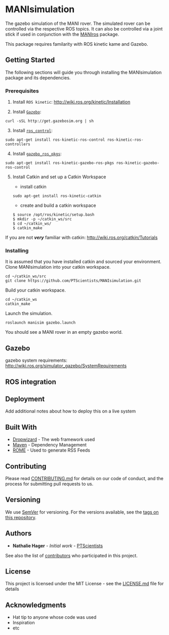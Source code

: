 # MANIsimulation
The gazebo simulation of the MANI rover. The simulated rover can be controlled via the respective ROS topics. It can also be controlled via a joint stick if used in conjunction with the [MANIros](https://github.com/PTScientists/MANIros) package.

This package requires familarity with ROS kinetic kame and Gazebo.

## Getting Started

The following sections will guide you through installing the MANIsimulation package and its dependencies.

### Prerequisites

1. Install `ROS kinetic`: http://wiki.ros.org/kinetic/Installation

2. Install [`Gazebo`](http://gazebosim.org/tutorials?tut=install_ubuntu&cat=install):
``` 
curl -sSL http://get.gazebosim.org | sh 
```

3. Install [`ros_control`](http://wiki.ros.org/ros_control#Install):
```
sudo apt-get install ros-kinetic-ros-control ros-kinetic-ros-controllers
```

4. Install [`gazebo_ros_pkgs`](http://gazebosim.org/tutorials?tut=ros_installing):
```  
sudo apt-get install ros-kinetic-gazebo-ros-pkgs ros-kinetic-gazebo-ros-control
```

5. Install Catkin and set up a Catkin Workspace
	
	- install catkin
	```
	sudo apt-get install ros-kinetic-catkin
	```
	- create and build a catkin workspace
	```
	$ source /opt/ros/kinetic/setup.bash
	$ mkdir -p ~/catkin_ws/src
	$ cd ~/catkin_ws/
	$ catkin_make
	```
If you are not **_very_** familiar with catkin: http://wiki.ros.org/catkin/Tutorials

### Installing

It is assumed that you have installed catkin and sourced your environment. Clone MANIsimulation into your catkin workspace.

```
cd ~/catkin_ws/src
git clone https://github.com/PTScientists/MANIsimulation.git
```

Build your catkin workspace.
```
cd ~/catkin_ws
catkin_make
```

Launch the simulation.
```
roslaunch manisim gazebo.launch
```
You should see a MANI rover in an empty gazebo world.


## Gazebo
gazebo system requirements: http://wiki.ros.org/simulator_gazebo/SystemRequirements


## ROS integration

## Deployment

Add additional notes about how to deploy this on a live system

## Built With

* [Dropwizard](http://www.dropwizard.io/1.0.2/docs/) - The web framework used
* [Maven](https://maven.apache.org/) - Dependency Management
* [ROME](https://rometools.github.io/rome/) - Used to generate RSS Feeds

## Contributing

Please read [CONTRIBUTING.md](https://gist.github.com/PurpleBooth/b24679402957c63ec426) for details on our code of conduct, and the process for submitting pull requests to us.

## Versioning

We use [SemVer](http://semver.org/) for versioning. For the versions available, see the [tags on this repository](https://github.com/your/project/tags). 

## Authors

* **Nathalie Hager** - *Initial work* - [PTScientists](https://github.com/PTScientists)

See also the list of [contributors](https://github.com/PTScientists/MANIsimulation/contributors) who participated in this project.

## License

This project is licensed under the MIT License - see the [LICENSE.md](LICENSE.md) file for details

## Acknowledgments

* Hat tip to anyone whose code was used
* Inspiration
* etc

